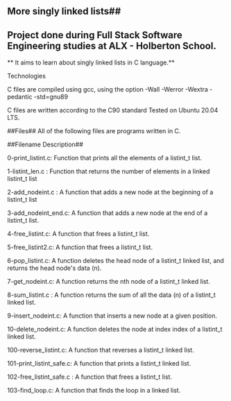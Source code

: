 ## More singly linked lists##

## Project done during Full Stack Software Engineering studies at ALX - Holberton School.

** It aims to learn about singly linked lists in C language.**

Technologies

C files are compiled using gcc, using the option -Wall -Werror -Wextra -pedantic -std=gnu89

C files are written according to the C90 standard
Tested on Ubuntu 20.04 LTS.

##Files##
All of the following files are programs written in C.

##Filename Description##

0-print_listint.c: Function that prints all the elements of a listint_t list.

1-listint_len.c	: Function that returns the number of elements in a linked listint_t list

2-add_nodeint.c	: A function that adds a new node at the beginning of a listint_t list

3-add_nodeint_end.c: A function that adds a new node at the end of a listint_t list.

4-free_listint.c: A function that frees a listint_t list.

5-free_listint2.c: A function that frees a listint_t list.

6-pop_listint.c: A function deletes the head node of a listint_t linked list, and returns the head node's data (n).

7-get_nodeint.c: A function returns the nth node of a listint_t linked list.

8-sum_listint.c	: A function returns the sum of all the data (n) of a listint_t linked list.

9-insert_nodeint.c: A function that inserts a new node at a given position.

10-delete_nodeint.c: A function deletes the node at index index of a listint_t linked list.

100-reverse_listint.c: A function that reverses a listint_t linked list.

101-print_listint_safe.c: A function that prints a listint_t linked list.

102-free_listint_safe.c	: A function that frees a listint_t list.

103-find_loop.c: A function that finds the loop in a linked list.
